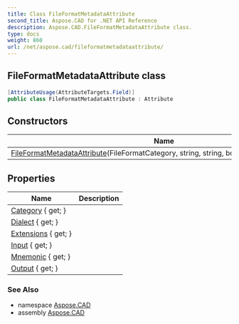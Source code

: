 ```yaml
---
title: Class FileFormatMetadataAttribute
second_title: Aspose.CAD for .NET API Reference
description: Aspose.CAD.FileFormatMetadataAttribute class. 
type: docs
weight: 860
url: /net/aspose.cad/fileformatmetadataattribute/
---
```

## FileFormatMetadataAttribute class

```csharp
[AttributeUsage(AttributeTargets.Field)]
public class FileFormatMetadataAttribute : Attribute
```

## Constructors

| Name | Description |
| --- | --- |
| [FileFormatMetadataAttribute](fileformatmetadataattribute/)(FileFormatCategory, string, string, bool, bool, params string[]) |  |

## Properties

| Name | Description |
| --- | --- |
| [Category](../../aspose.cad/fileformatmetadataattribute/category/) { get; } |  |
| [Dialect](../../aspose.cad/fileformatmetadataattribute/dialect/) { get; } |  |
| [Extensions](../../aspose.cad/fileformatmetadataattribute/extensions/) { get; } |  |
| [Input](../../aspose.cad/fileformatmetadataattribute/input/) { get; } |  |
| [Mnemonic](../../aspose.cad/fileformatmetadataattribute/mnemonic/) { get; } |  |
| [Output](../../aspose.cad/fileformatmetadataattribute/output/) { get; } |  |

### See Also

* namespace [Aspose.CAD](../../aspose.cad/)
* assembly [Aspose.CAD](../../)



